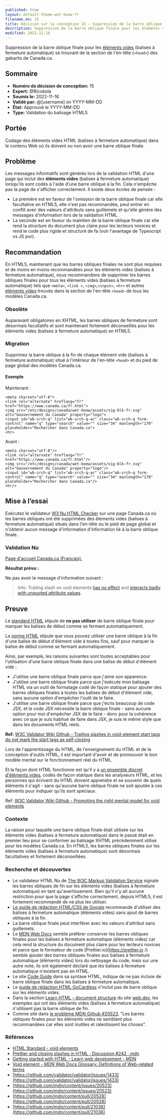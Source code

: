 ```yaml
---
published: true
layout: default-theme-wet-boew-fr
filename_en: 15
title: Décision sur la conception 15 – Suppression de la barre oblique finale pour les éléments vides (balises à fermeture automatique)
description: Suppression de la barre oblique finale pour les éléments vides (balises à fermeture automatique) se trouvant dans la section de l'en-tête (```<head>```) des gabarits de Canada.ca.
modified: 2022-11-16
---
```


Suppression de la barre oblique finale pour les [éléments vides](https://html.spec.whatwg.org/multipage/syntax.html#void-elements) (balises à fermeture automatique) se trouvant de la section de l'en-tête (```<head>```) des gabarits de Canada.ca.

## Sommaire

* **Numéro de décision de conception:** 15
* **Expert:** @Ricokola
* **Soumis le:** 2022-11-16
* **Validé par:** @[username] on YYYY-MM-DD
* **État:** Approuvé le YYYY-MM-DD
* **Type:** Validation du balisage HTML5

## Portée
Codage des éléments vides HTML (balises à fermeture automatique) dans le contenu Web où ils doivent ou non avoir une barre oblique finale.

## Problème
Les messages informatifs sont générés lors de la validation HTML d'une page qui inclut des **éléments vides** (balises à fermeture automatique) lorsqu'ils sont codés à l'aide d'une barre oblique à la fin. Cela n'empêche pas la page de s'afficher correctement. Il existe deux écoles de pensée :
* La première est en faveur de l'omission de la barre oblique finale car elle facultative en HTML5, elle n'est pas recommandée, peut entrer en conflit avec des valeurs d'attributs sans guillemets et qu'elle génère des messages d'information lors de la validation HTML.
* La seconde est en faveur du maintien de la barre oblique finale car elle rend la structure du document plus claire pour les lecteurs novices et rend le code plus rigide et structuré de fa (voir l'avantage de Typescript vs JS pur).

## Recommandation

En HTML5, maintenant que les barres obliques finales ne sont plus requises et de moins en moins recommandées pour les éléments vides (balises à fermeture automatique), nous recommandons de supprimer les barres obliques finales pour tous les éléments vides (balises à fermeture automatique) tels que ```<meta>```, ```<link >```, ```<img>```,```<input>```, ```<hr>``` et autres [éléments vides](https://html.spec.whatwg.org/multipage/syntax.html#void-elements) trouvés dans la section de l'en-tête ```<head>``` de tous les modèles Canada.ca.

### Obsolète

Auparavant obligatoires en XHTML, les barres obliques de fermeture sont désormais facultatifs et sont maintenant fortement déconseillés pour les éléments vides (balises à fermeture automatique) en HTML5.

### Migration

Supprimez la barre oblique à la fin de chaque élément vide (balises à fermeture automatique) situé à l'intérieur de l'en-tête ```<head>``` et du pied de page global des modèles Canada.ca.

#### Exemple

Maintenant :
```HTML5
<meta charset="utf-8">
<link rel="alternate" hreflang="fr" href="https://www.canada.ca/fr.html">
<img src="/etc/designs/canada/wet-boew/assets/sig-blk-fr.svg" alt="Gouvernement du Canada" property="logo">
<input id="wb-srch-q" list="wb-srch-q-ac" class="wb-srch-q form-control" name="q" type="search" value="" size="34" maxlength="170" placeholder="Rechercher dans Canada.ca">
<hr>
```

Avant :
```XHTML
<meta charset="utf-8"/>
<link rel="alternate" hreflang="fr" href="https://www.canada.ca/fr.html"/>
<img src="/etc/designs/canada/wet-boew/assets/sig-blk-fr.svg" alt="Gouvernement du Canada" property="logo"/>
<input id="wb-srch-q" list="wb-srch-q-ac" class="wb-srch-q form-control" name="q" type="search" value="" size="34" maxlength="170" placeholder="Rechercher dans Canada.ca"/>
<hr/>
```

## Mise à l’essai

Exécutez le validateur [W3 Nu HTML Checker](https://validator.w3.org/nu/) sur une page Canada.ca où les barres obliques ont été supprimées des éléments vides (balises à fermeture automatique) situés dans l'en-tête ou le pied de page global et n'obtenir aucun message d'information d'information lié à la barre oblique finale.

### Validation Nu

[Page d'accueil Canada.ca (Français).](https://validator.w3.org/nu/?doc=https%3A%2F%2Fwww.canada.ca%2Ffr.html)

**Résultat prévu :**

Ne pas avoir le message d'information suivant :

> Info: Trailing slash on void elements [has no effect](https://github.com/validator/validator/wiki/Markup-%C2%BB-Void-elements#trailing-slashes-in-void-element-start-tags-do-not-mark-the-start-tags-as-self-closing) and [interacts badly with unquoted attribute values](https://github.com/validator/validator/wiki/Markup-%C2%BB-Void-elements#trailing-slashes-directly-preceded-by-unquoted-attribute-values).

## Preuve

Le [standard HTML](https://html.spec.whatwg.org/) stipule de <strong>ne pas utiliser</strong> de barre oblique finale pour marquer les balises de début comme se fermant automatiquement.

La [norme HTML](https://html.spec.whatwg.org/) stipule que vous pouvez utiliser une barre oblique à la fin d'une balise de début d'élément vide à toutes fins, sauf pour marquer la balise de début comme se fermant automatiquement.

Ainsi, par exemple, les raisons suivantes sont toutes acceptables pour l'utilisation d'une barre oblique finale dans une balise de début d'élément vide :
* J'utilise une barre oblique finale parce que j'aime son apparence.
* J'utilise une barre oblique finale parce que j'exécute mon balisage HTML via un outil de formatage codé de façon statique pour ajouter des barres obliques finales à toutes les balises de début d'élément vide, sans aucune option d'empêcher l'outil de le faire.
* J'utilise une barre oblique finale parce que j'écris beaucoup de code JSX, et le code JSX nécessite la barre oblique finale - sans aucune option pour moi d'empêcher JSX de le faire - donc pour la cohérence avec ce que je suis habitué de faire dans JSX, je suis le même style que dans les documents HTML réels.

<strong>Ref:</strong> <span lang="en">[W3C Validator Wiki Github - Trailing slashes in void-element start tags do not mark the start tags as self-closing](https://github.com/validator/validator/wiki/Markup-%C2%BB-Void-elements#trailing-slashes-in-void-element-start-tags-do-not-mark-the-start-tags-as-self-closing)</span>

Lors de l'apprentissage du HTML, de l'enseignement du HTML et de la conception d'outils HTML, il est important d'avoir et de promouvoir le bon modèle mental sur le fonctionnement réel du HTML.

Et la façon dont HTML fonctionne est qu'il y a [un ensemble discret d'éléments vides](https://html.spec.whatwg.org/multipage/syntax.html#void-elements), codés de façon statique dans les analyseurs HTML, et les personnes qui écrivent du HTML doivent apprendre et se souvenir de quels éléments il s'agit - sans qu'aucune barre oblique finale ne soit ajoutée à ces éléments pour indiquer qu'ils sont spéciaux.

Ref: <span lang="en">[W3C Validator Wiki Github - Promoting the right mental model for void elements](https://github.com/validator/validator/wiki/Markup-%C2%BB-Void-elements#promoting-the-right-mental-model-for-void-elements)</span>

### Contexte

La raison pour laquelle une barre oblique finale était utilisée sur les éléments vides (balises à fermeture automatique) dans le passé était en premier lieu pour se conformer au balisage XHTML précédemment utilisé pour les modèles Canada.ca. En HTML5, les barres obliques finales sur les éléments vides (balises à fermeture automatique) sont désormais facultatives et fortement déconseillées.

### Recherche et découvertes

* Le validateur HTML Nu de [The W3C Markup Validation Service](http://validator.w3.org) signale les barres obliques de fin sur les éléments vides (balises à fermeture automatique) en tant qu'avertissement. Bien qu'il n'y ait aucune restriction pour que la page s'affiche correctement, depuis HTML5, il est fortement recommandé de ne plus les utiliser.
* [Le guide de rédaction HTML/CSS de Google](https://google.github.io/styleguide/htmlcssguide.html#Document_Type) recommande d'utiliser des balises à fermeture automatique (éléments vides) sans ajout de barres obliques à la fin.
* La barre oblique finale peut interférer avec les valeurs d'attribut sans guillemets.
* Le [MDN Web Docs](https://developer.mozilla.org/en-US/) semble préférer conserver les barres obliques finales pour les balises à fermeture automatique (éléments vides) car cela rend la structure du document plus claire pour les lecteurs novices et parce que le formateur de code [Prettier.io](https://prettier.io /) semble ajouter des barres obliques finales aux balises à fermeture automatique (éléments vides) lors du nettoyage du code, mais sur une autre note, ils ont également déclaré que les balises à fermeture automatique n'existent pas en HTML.
* Le site [Code Guide](http://codeguide.co) dans sa syntaxe HTML, indique de ne pas inclure de barre oblique finale dans les balises à fermeture automatique.
* Le [guide de rédaction HTML GoCardless](https://github.com/gocardless/html-style-guide) n'inclut pas de barre oblique sur les éléments vides.
* Dans la section [<span lang="en">Learn HTML - document structure</span>](https://web.dev/learn/html/document-structure/) du site [web.dev](https://web.dev/), les exemples qui ont des éléments vides (balises à fermeture automatique) n'utilisent pas la barre oblique de fin.
* Comme sité dans [le problème MDN Github #20523](https://github.com/mdn/content/issues/20523), "Les barres obliques finales pour les éléments vides ne semblent plus recommandées car elles sont inutiles et ralentissent les choses".

### Références

* [<span lang="en">HTML Standard - void elements</span>](https://html.spec.whatwg.org/multipage/syntax.html#void-elements)
* [<span lang="en">Prettier and closing slashes in HTML · Discussion</span> #242 · mdn](https://github.com/orgs/mdn/discussions/242#discussioncomment-3749398)
* [<span lang="en">Getting started with HTML - Learn web development</span> - MDN](https://developer.mozilla.org/en-US/docs/Learn/HTML/Introduction_to_HTML/Getting_started#void_elements)
* [<span lang="en">Void element - MDN Web Docs Glossary: Definitions of Web-related terms</span>](https://developer.mozilla.org/en-US/docs/Glossary/Void_element)
* [https://github.com/validator/validator/issues/1433](https://github.com/validator/validator/issues/1433)
* [https://github.com/mdn/content/issues/20523](https://github.com/mdn/content/issues/20523)
* [https://github.com/mdn/content/pull/20528](https://github.com/mdn/content/pull/20528)
* [https://github.com/mdn/content/pull/21036](https://github.com/mdn/content/pull/21036)
